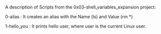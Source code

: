 A description of Scripts from the 0x03-shell_variables_expansion project:

0-alias : It creates an alias with the Name (ls) and Value (rm *)

1-hello_you : It prints hello user, where user is the current Linux user.



